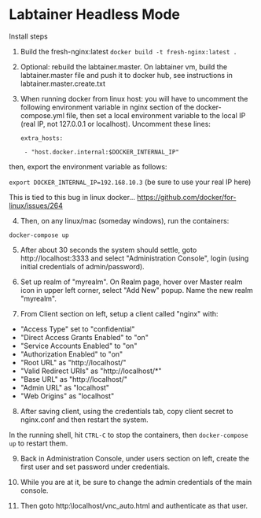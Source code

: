 Labtainer Headless Mode
==================================

Install steps

1. Build the fresh-nginx:latest
`docker build -t fresh-nginx:latest .`
2. Optional: rebuild the labtainer.master. On labtainer vm, build the labtainer.master file and push it to docker hub, see instructions in labtainer.master.create.txt
3. When running docker from linux host: you will have to uncomment the following environment variable in nginx section of the docker-compose.yml file, then set a local environment variable to the local IP (real IP, not 127.0.0.1 or localhost).
  Uncomment these lines:
  
    `extra_hosts:`
    
    ` - "host.docker.internal:$DOCKER_INTERNAL_IP"`
    
then, export the environment variable as follows:

`export DOCKER_INTERNAL_IP=192.168.10.3` (be sure to use your real IP here)

This is tied to this bug in linux docker... https://github.com/docker/for-linux/issues/264

4. Then, on any linux/mac (someday windows), run the containers: 

`docker-compose up`

5. After about 30 seconds the system should settle, goto http://localhost:3333 and select "Administration Console", login (using initial credentials of admin/password). 

6. Set up realm of "myrealm". On Realm page, hover over Master realm icon in upper left corner, select "Add New" popup. Name the new realm "myrealm".  
7. From Client section on left, setup a client called "nginx" with:
* "Access Type" set to "confidential"
* "Direct Access Grants Enabled" to "on"
* "Service Accounts Enabled" to "on"
* "Authorization Enabled" to "on"
* "Root URL" as "http://localhost/"
* "Valid Redirect URIs" as "http://localhost/*"
* "Base URL" as "http://localhost/"
* "Admin URL" as "localhost"
* "Web Origins" as "localhost"
8. After saving client, using the credentials tab, copy client secret to nginx.conf and then restart the system.

In the running shell, hit `CTRL-C` to stop the containers, then `docker-compose up` to restart them.

9. Back in Administration Console, under users section on left, create the first user and set password under credentials.

10. While you are at it, be sure to change the admin credentials of the main console.

11. Then goto http:\\localhost/vnc_auto.html and authenticate as that user.

